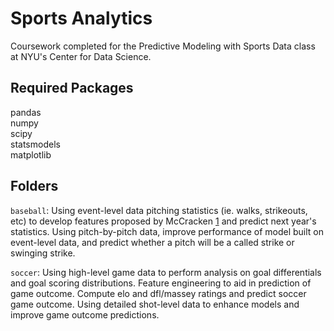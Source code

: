 # Sports Analytics
Coursework completed for the Predictive Modeling with Sports Data class at NYU's Center for Data Science.

## Required Packages
pandas\
numpy\
scipy\
statsmodels\
matplotlib

## Folders

`baseball`: Using event-level data pitching statistics (ie. walks, strikeouts, etc) to develop features proposed by McCracken [1] and predict next year's statistics. Using pitch-by-pitch data, improve performance of model built on event-level data, and predict whether a pitch will be a called strike or swinging strike. 

`soccer`: Using high-level game data to perform analysis on goal differentials and goal scoring distributions. Feature engineering to aid in prediction of game outcome. Compute elo and dfl/massey ratings and predict soccer game outcome. Using detailed shot-level data to enhance models and improve game outcome predictions.


[1]: https://www.baseballthinkfactory.org/fraser/articles/dips.htm

